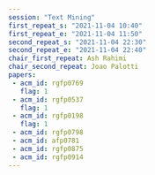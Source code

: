 ```yaml
---
session: "Text Mining"
first_repeat_s: "2021-11-04 10:40" 
first_repeat_e: "2021-11-04 11:50" 
second_repeat_s: "2021-11-04 22:30" 
second_repeat_e: "2021-11-04 22:40"
chair_first_repeat: Ash Rahimi
chair_second_repeat: Joao Palotti
papers:
 - acm_id: rgfp0769
   flag: 1
 - acm_id: rgfp0537
   flag: 1
 - acm_id: rgfp0198
   flag: 1
 - acm_id: rgfp0798
 - acm_id: afp0781
 - acm_id: rgfp0875
 - acm_id: rgfp0914
---
```

